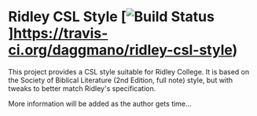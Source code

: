 # Ridley CSL Style [![Build Status](https://travis-ci.org/daggmano/ridley-csl-style.svg)]https://travis-ci.org/daggmano/ridley-csl-style)

This project provides a CSL style suitable for Ridley College.  It is based on the Society of Biblical Literature (2nd Edition, full note) style, but with tweaks
to better match Ridley's specification.

More information will be added as the author gets time...
